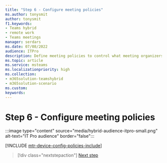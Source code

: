 ```yaml
---
title: "Step 6 - Configure meeting policies"
ms.author: tonysmit
author: tonysmit
f1.keywords:
- Teams hybrid
- remote work
- Teams meetings
manager: serdars
ms.date: 07/08/2022
audience: ITPro
description: Define meeting policies to control what meeting organizers and participants can do in a meeting.
ms.topic: article
ms.service: msteams
ms.localizationpriority: high
ms.collection:
- m365solution-teamshybrid
- m365solution-scenario
ms.custom: 
keywords: 
---
```


# Step 6 - Configure meeting policies

:::image type="content" source="media/hybrid-audience-itpro-small.png" alt-text="IT Pro audience" border="false":::

[!INCLUDE [mtr-device-config-policies-include](includes/mtr-device-config-policies-include.md)]

> [!div class="nextstepaction"]
> [Next step](hybrid-meetings-device-config-calendar.md)
